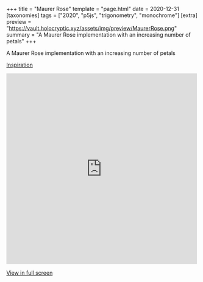 +++
title = "Maurer Rose"
template = "page.html"
date = 2020-12-31
[taxonomies]
tags = ["2020", "p5js", "trigonometry", "monochrome"]
[extra]
preview = "https://vault.holocryptic.xyz/assets/img/preview/MaurerRose.png"
summary = "A Maurer Rose implementation with an increasing number of petals"
+++

A Maurer Rose implementation with an increasing number of petals

<a target=_blank href="https://en.wikipedia.org/wiki/Maurer_rose">Inspiration</a>

<embed
type="text/html"
src="https://vault.holocryptic.xyz/src/2020/MaurerRose"
width="500"
height="500"
/>

<a target=_blank href="https://vault.holocryptic.xyz/src/2020/MaurerRose">View in full screen</a>
